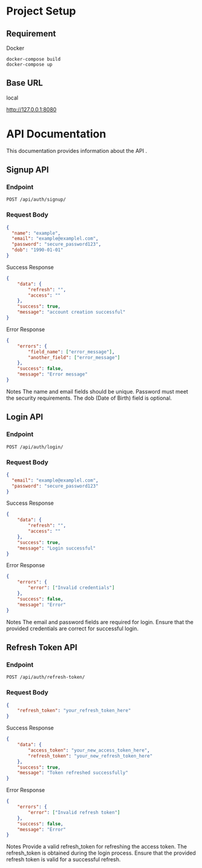 # Project Setup 

## Requirement
Docker

```
docker-compose build
docker-compose up
```
## Base URL

local

http://127.0.0.1:8080


# API Documentation

This documentation provides information about the  API .

## Signup API

### Endpoint

`POST /api/auth/signup/`

### Request Body

```json
{
  "name": "example",
  "email": "example@examplel.com",
  "password": "secure_password123",
  "dob": "1990-01-01"
}
```
Success Response
```json
{
    "data": {
        "refresh": "",
        "access": ""
    },
    "success": true,
    "message": "account creation successful"
}
```
Error Response
```json
{
    "errors": {
        "field_name": ["error_message"],
        "another_field": ["error_message"]
    },
    "success": false,
    "message": "Error message"
}
```
Notes
The name and email fields should be unique.
Password must meet the security requirements.
The dob (Date of Birth) field is optional.


## Login API

### Endpoint

`POST /api/auth/login/`

### Request Body

```json
{
  "email": "example@examplel.com",
  "password": "secure_password123"
}
```
Success Response
```json
{
    "data": {
        "refresh": "",
        "access": ""
    },
    "success": true,
    "message": "Login successful"
}
```
Error Response
```json
{
    "errors": {
        "error": ["Invalid credentials"]
    },
    "success": false,
    "message": "Error"
}
```
Notes
The email and password fields are required for login.
Ensure that the provided credentials are correct for successful login.


## Refresh Token API

### Endpoint

`POST /api/auth/refresh-token/`

### Request Body

```json
{
    "refresh_token": "your_refresh_token_here"
}
```
Success Response
```json
{
    "data": {
        "access_token": "your_new_access_token_here",
        "refresh_token": "your_new_refresh_token_here"
    },
    "success": true,
    "message": "Token refreshed successfully"
}
```
Error Response
```json
{
    "errors": {
        "error": ["Invalid refresh token"]
    },
    "success": false,
    "message": "Error"
}
```
Notes
Provide a valid refresh_token for refreshing the access token.
The refresh_token is obtained during the login process.
Ensure that the provided refresh token is valid for a successful refresh.
